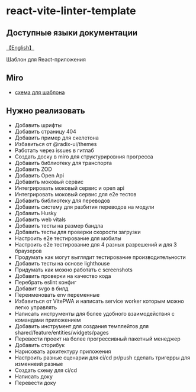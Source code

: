 # react-vite-linter-template

## Доступные языки документации

[【English】](../README.md)

Шаблон для React-приложения

## Miro

* [схема для шаблона](https://miro.com/app/board/uXjVNlmR8aM=/?share_link_id=976790545738)

## Нужно реализовать

* Добавить шрифты
* Добавить страницу 404
* Добавить пример для скелетона
* Избавиться от @radix-ui/themes
* Работать через issues в гитлаб
* Создать доску в miro для структурировния прогресса
* Добавить библиотеку для транспорта
* Добавить ZOD
* Добавить Open Api
* Добавить моковый сервис
* Интегрировать моковый сервис и open api
* Интегрировать моковый сервис для e2e тестов
* Добавить библиотеку для переводов
* Добавить систему для разбития переводов на модули
* Добавить Husky
* Добавить web vitals
* Добавить тесты на размер бандла
* Добавить тесты для проверки скорости загрузки
* Настроить e2e тестирование для мобилы
* Настроить e2e тестирование для 4 разных разрешений и для 3 браузеров
* Продумать как могут выглядит тестирование производительности
* Добавить тесты на основе lighthouse
* Придумать как можно работать c screenshots
* Добавить проверки на качество кода
* Перебрать eslint конфиг
* Добавит svgo в билд
* Переименовать env переменные
* Избавиться от VitePWA и написать service worker которым можно легко управлять
* Написать инструменты для более удобного взаимодействия с командами приложением
* Добавить инструмент для создания темплейтов для shared/feature/entities/widgets/pages
* Перевести проект на более прогрессивный пакетный менеджер
* Добавить сторибук
* Нарисовать архитектуру приложения
* Настроить разные сценарии для ci/cd pr/push сделать тригерры для изменнеий разные
* Создать схему для ci/cd
* Написать доку
* Перевести доку
